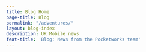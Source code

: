 ```yaml
---
title: Blog Home
page-title: Blog
permalink: "/adventures/"
layout: blog-index
description: UK Mobile news
feat-title: 'Blog: News from the Pocketworks team'
---
```


